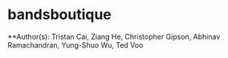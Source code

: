 # bandsboutique

**Author(s): Tristan Cai, Ziang He, Christopher Gipson, Abhinav Ramachandran, Yung-Shuo Wu, Ted Voo